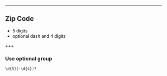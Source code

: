 ---

## Zip Code

 * 5 digits
 * optional dash and 4 digits
 
+++

### Use optional group

 `\d{5}(-\d{4})?`